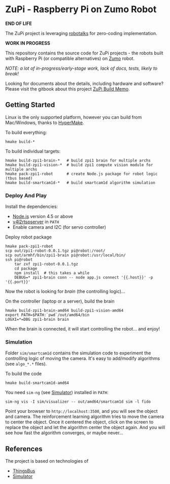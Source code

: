 # ZuPi - Raspberry Pi on Zumo Robot

**END OF LIFE**

The ZuPi project is leveraging [robotalks](https://github.com/robotalks) for
zero-coding implementation.

**WORK IN PROGRESS**

This repository contains the source code for ZuPi projects - the robots built
with Raspberry Pi (or compatible alternatives) on
[Zumo](https://www.pololu.com/category/129/zumo-robots-and-accessories) robot.

_NOTE: a lot of in-progress/early-stage work, lack of docs, tests, likely to break!_

Looking for documents about the details, including hardware and software? Please
visit the gitbook about this project [ZuPi Build Memo](https://easeway.gitbooks.io/zupi-build-memo/content/).

## Getting Started

Linux is the only supported platform, however you can build from Mac/Windows,
thanks to [HyperMake](https://evo-cloud.github.io/hmake).


To build everything:

```
hmake build-*
```

To build individual targets:

```
hmake build-zpi1-brain-*   # build zpi1 brain for multiple archs
hmake build-zpi1-vision-*  # build zpi1 compute vision module for multiple archs
hmake pack-zpi1-robot      # create Node.js package for robot logic (tbus based)
hmake build-smartcam1d-*   # build smartcam1d algorithm simulation
```

### Deploy And Play

Install the dependencies:

- [Node.js](http://nodejs.org) version 4.5 or above
- [v4l2rtspserver](https://github.com/mpromonet/v4l2rtspserver) in `PATH`
- Enable camera and I2C (for servo controller)

Deploy robot package

```
hmake pack-zpi1-robot
scp out/zpi1-robot-0.0.1.tgz pi@robot:/root/
scp out/armhf/bin/zpi1-brain pi@robot:/usr/local/bin/
ssh pi@robot
    tar zxf zpi1-robot-0.0.1.tgz
    cd package
    npm install  # this takes a while
    DEBUG=* zpi1-brain conn -- node app.js connect '{{.host}}' -p '{{.port}}'
```

Now the robot is looking for _brain_ (the controlling logic)...

On the controller (laptop or a server), build the brain

```
hmake build-zpi1-brain-amd64 build-zpi1-vision-amd64
export PATH=$PATH:`pwd`/out/amd64/bin
LOGXI=*=DBG zpi1-brain brain
```

When the brain is connected, it will start controlling the robot...
and enjoy!

### Simulation

Folder `sim/smartcam1d` contains the simulation code to experiment the controlling
logic of moving the camera. It's easy to add/modify algorithms (see `algo_*.*` files).

To build the code

```
hmake build-smartcam1d-amd64
```

You need `sim-ng` (see [Simulator](https://github.com/robotalks/simulator)) installed
in `PATH`:

```
sim-ng vis -I sim/visualizer -- out/amd64/smartcam1d sim -l fido
```

Point your browser to `http://localhost:3500`, and you will see the object and camera.
The reinforcement learning algorithm tries to move the camera to center the object.
Once it centered the object, click on the screen to replace the object and let
the algorithm center the object again.
And you will see how fast the algorithm converges, or maybe never...

## References

The project is based on technologies of

- [ThingsBus](https://github.com/robotalks/tbus)
- [Simulator](https://github.com/robotalks/simulator)

